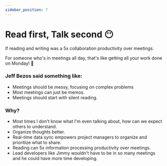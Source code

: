 ```yaml
---
sidebar_position: 7
---
```


# Read first, Talk second 😶

If reading and writing was a 5x collaboration productivity over meetings.

For someone who's in meetings all day, that's like getting all your work done on Monday! 📅

### Jeff Bezos said something like:

- Meetings should be messy, focusing on complex problems
- Most meetings can just be memos.
- Meetings should start with silent reading.

### Why?

- Most times I don't know what I'm even talking about, how can we expect others to understand.
- Organize thoughts better.
- Real-time data sync empowers project managers to organize and prioritize what to share.
- Reading can 5x information processing productivity over meetings.
- Lead developers like Jimmy wouldn't have to be in so many meetings and he could have more time developing.
